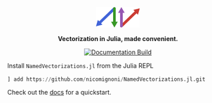 <div align="center">

<picture>
  <source media="(prefers-color-scheme: light)" srcset="docs/build/assets/logo.svg">
  <img alt="envy logo" src="docs/src/assets/logo.svg" width="20%" height="20%">
</picture>

**Vectorization in Julia, made convenient.**

[![Documentation Build](https://github.com/nicomignoni/NamedVectorizations.jl/actions/workflows/documentation.yml/badge.svg)](https://github.com/nicomignoni/NamedVectorizations.jl/actions/workflows/documentation.yml)

</div>

Install `NamedVectorizations.jl` from the Julia REPL
```julia
] add https://github.com/nicomignoni/NamedVectorizations.jl.git
```

Check out the [docs](https://nicomignoni.github.io/NamedVectorizations.jl/dev/) for a quickstart. 
